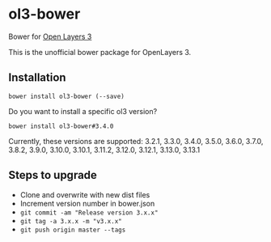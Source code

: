 ol3-bower
================

Bower for [Open Layers 3](http://openlayers.org)

This is the unofficial bower package for OpenLayers 3.

## Installation
`bower install ol3-bower (--save)`

Do you want to install a specific ol3 version?

`bower install ol3-bower#3.4.0`

Currently, these versions are supported: 3.2.1, 3.3.0, 3.4.0, 3.5.0, 3.6.0, 3.7.0, 3.8.2, 3.9.0, 3.10.0, 3.10.1, 3.11.2, 3.12.0, 3.12.1, 3.13.0, 3.13.1

## Steps to upgrade
* Clone and overwrite with new dist files
* Increment version number in bower.json
* `git commit -am "Release version 3.x.x"`
* `git tag -a 3.x.x -m "v3.x.x"`
* `git push origin master --tags`
